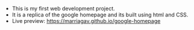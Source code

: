 - This is my first web development project.
- It is a replica of the google homepage and its built using html and CSS.
- Live preview: https://marriagav.github.io/google-homepage
